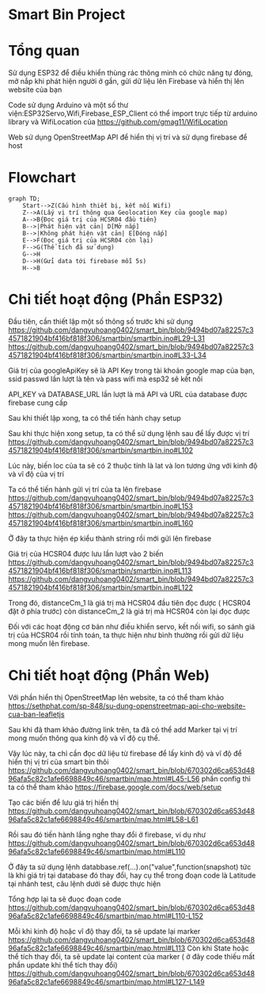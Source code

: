 # Smart Bin Project
# Tổng quan

Sử dụng ESP32 để điều khiển thùng rác thông minh có chức năng tự đóng, mở nắp khi phát hiện người ở gần, gửi dữ liệu lên Firebase và hiển thị lên website của bạn

Code sử dụng Arduino và một số thư viện:ESP32Servo,Wifi,Firebase_ESP_Client có thể import trực tiếp từ arduino library và WifiLocation của https://github.com/gmag11/WifiLocation

Web sử dụng OpenStreetMap API để hiển thị vị trí và sử dụng firebase để host

# Flowchart

```mermaid
graph TD;
    Start-->Z(Cấu hình thiết bị, kết nối Wifi)
    Z-->A(Lấy vị trí thông qua Geolocation Key của google map)
    A-->B{Đọc giá trị của HCSR04 đầu tiên}
    B-->|Phát hiện vật cản| D[Mở nắp]
    B-->|Không phát hiện vật cản| E[Đóng nắp]
    E-->F(Đọc giá trị của HCSR04 còn lại)
    F-->G(Thể tích đã sử dụng)
    G-->H
    D-->H(Gửi data tới firebase mỗi 5s)
    H-->B
```

# Chi tiết hoạt động (Phần ESP32)

Đầu tiên, cần thiết lập một số thông số trước khi sử dụng
https://github.com/dangvuhoang0402/smart_bin/blob/9494bd07a82257c34571821904bf416bf818f306/smartbin/smartbin.ino#L29-L31
https://github.com/dangvuhoang0402/smart_bin/blob/9494bd07a82257c34571821904bf416bf818f306/smartbin/smartbin.ino#L33-L34

Giá trị của googleApiKey sẽ là API Key trong tài khoản google map của bạn, ssid passwd lần lượt là tên và pass wifi mà esp32 sẽ kết nối

API_KEY và DATABASE_URL lần lượt là mã API và URL của database được firebase cung cấp

Sau khi thiết lập xong, ta có thể tiến hành chạy setup

Sau khi thực hiện xong setup, ta có thể sử dụng lệnh sau để lấy được vị trí
https://github.com/dangvuhoang0402/smart_bin/blob/9494bd07a82257c34571821904bf416bf818f306/smartbin/smartbin.ino#L102

Lúc này, biến loc của ta sẽ có 2 thuộc tính là lat và lon tương ứng với kinh độ và vĩ độ của vị trí

Ta có thể tiến hành gửi vị trí của ta lên firebase
https://github.com/dangvuhoang0402/smart_bin/blob/9494bd07a82257c34571821904bf416bf818f306/smartbin/smartbin.ino#L153
https://github.com/dangvuhoang0402/smart_bin/blob/9494bd07a82257c34571821904bf416bf818f306/smartbin/smartbin.ino#L160

Ở đây ta thực hiện ép kiểu thành string rồi mới gửi lên firebase

Giá trị của HCSR04 được lưu lần lượt vào 2 biến
https://github.com/dangvuhoang0402/smart_bin/blob/9494bd07a82257c34571821904bf416bf818f306/smartbin/smartbin.ino#L113
https://github.com/dangvuhoang0402/smart_bin/blob/9494bd07a82257c34571821904bf416bf818f306/smartbin/smartbin.ino#L122

Trong đó, distanceCm_1 là giá trị mà HCSR04 đầu tiên đọc được ( HCSR04 đặt ở phía trước) còn distanceCm_2 là giá trị mà HCSR04 còn lại đọc được

Đối với các hoạt động cơ bản như điều khiển servo, kết nối wifi, so sánh giá trị của HCSR04 rồi tính toán, ta thực hiện như bình thường rồi gửi dữ liệu mong muốn lên firebase.

# Chi tiết hoạt động (Phần Web)

Với phần hiển thị OpenStreetMap lên website, ta có thể tham khảo https://sethphat.com/sp-848/su-dung-openstreetmap-api-cho-website-cua-ban-leafletjs

Sau khi đã tham khảo đường link trên, ta đã có thể add Marker tại vị trí mong muốn thông qua kinh độ và vĩ độ cụ thể.

Vậy lúc này, ta chỉ cần đọc dữ liệu từ firebase để lấy kinh độ và vĩ độ để hiển thị vị trí của smart bin thôi
https://github.com/dangvuhoang0402/smart_bin/blob/670302d6ca653d4896afa5c82c1afe6698849c46/smartbin/map.html#L45-L56
phần config thì ta có thể tham khảo
https://firebase.google.com/docs/web/setup

Tạo các biến để lưu giá trị hiển thị
https://github.com/dangvuhoang0402/smart_bin/blob/670302d6ca653d4896afa5c82c1afe6698849c46/smartbin/map.html#L58-L61

Rồi sau đó tiến hành lắng nghe thay đổi ở firebase, ví dụ như
https://github.com/dangvuhoang0402/smart_bin/blob/670302d6ca653d4896afa5c82c1afe6698849c46/smartbin/map.html#L110

Ở đây ta sử dụng lệnh databbase.ref(...).on("value",function(snapshot) tức là khi giá trị tại database đó thay đổi, hay cụ thể trong đoạn code là Latitude tại nhánh test, câu lệnh dưới sẽ được thực hiện

Tổng hợp lại ta sẽ đuọc đoạn code
https://github.com/dangvuhoang0402/smart_bin/blob/670302d6ca653d4896afa5c82c1afe6698849c46/smartbin/map.html#L110-L152

Mỗi khi kinh độ hoặc vĩ độ thay đổi, ta sẽ update lại marker
https://github.com/dangvuhoang0402/smart_bin/blob/670302d6ca653d4896afa5c82c1afe6698849c46/smartbin/map.html#L113
Còn khi State hoặc thể tích thay đổi, ta sẽ update lại content của marker ( ở đây code thiếu mất phần update khi thể tích thay đổi)
https://github.com/dangvuhoang0402/smart_bin/blob/670302d6ca653d4896afa5c82c1afe6698849c46/smartbin/map.html#L127-L149
